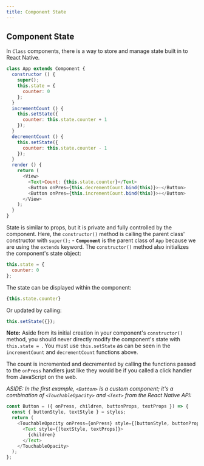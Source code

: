 ```yaml
---
title: Component State
---
```

## Component State

In `Class` components, there is a way to store and manage state built in to React Native.

```js
class App extends Component {
  constructor () {
    super();
    this.state = {
      counter: 0
    };
  }
  incrementCount () {
    this.setState({
      counter: this.state.counter + 1
    });
  }
  decrementCount () {
    this.setState({
      counter: this.state.counter - 1
    });
  }
  render () {
    return (
      <View>
        <Text>Count: {this.state.counter}</Text>
        <Button onPres={this.decrementCount.bind(this)}>-</Button>
        <Button onPres={this.incrementCount.bind(this)}>+</Button>
      </View>
    );
  }
}
```

State is similar to props, but it is private and fully controlled by the component. Here, the `constructor()` method is calling the parent class' constructor with `super();` - **`Component`** is the parent class of `App` because we are using the `extends` keyword. The `constructor()` method also initializes the component's state object:

```js
this.state = {
  counter: 0
};
```

The state can be displayed within the component:

```js
{this.state.counter}
```

Or updated by calling:

```js
this.setState({});
```

**Note:** Aside from its initial creation in your component's `constructor()` method, you should never directly modify the component's state with `this.state = `. You must use `this.setState` as can be seen in the `incrementCount` and `decrementCount` functions above.

The count is incremented and decremented by calling the functions passed to the `onPress` handlers just like they would be if you called a click handler from JavaScript on the web.

*ASIDE: In the first example, `<Button>` is a custom component; it's a combination of `<TouchableOpacity>` and `<Text>` from the React Native API:*

```js
const Button = ({ onPress, children, buttonProps, textProps }) => {
  const { buttonStyle, textStyle } = styles;
  return (
    <TouchableOpacity onPress={onPress} style={[buttonStyle, buttonProps]}>
      <Text style={[textStyle, textProps]}>
        {children}
      </Text>
    </TouchableOpacity>
  );
};
```
